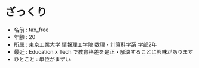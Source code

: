 # ざっくり
- 名前 : tax_free
- 年齢 : 20
- 所属 : 東京工業大学 情報理工学院 数理・計算科学系 学部2年
- 最近 : Education x Tech で教育格差を是正・解決することに興味があります
- ひとこと : 単位がまずい
<!-- - [ほしいものリスト](https://www.amazon.co.jp/hz/wishlist/ls/1W28I1ZY1N336?ref_=list_d_wl_lfu_nav_3) -->